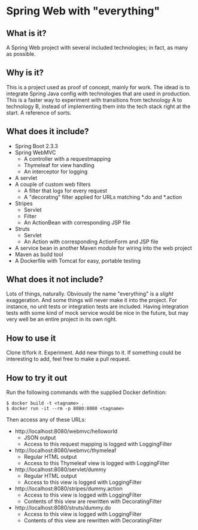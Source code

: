# Spring Web with "everything"

## What is it?
A Spring Web project with several included technologies; in fact, as many as possible.

## Why is it?
This is a project used as proof of concept, mainly for work. The idead is to 
integrate Spring Java config with technologies that are used in production. 
This is a faster way to experiment with transitions from technology A to 
technology B, instead of implementing them into the tech stack right at the 
start. A reference of sorts.

## What does it include?
* Spring Boot 2.3.3
* Spring WebMVC
    * A controller with a requestmapping
    * Thymeleaf for view handling
    * An interceptor for logging
* A servlet
* A couple of custom web filters
    * A filter that logs for every request
    * A "decorating" filter applied for URLs matching *.do and *.action
* Stripes 
    * Servlet
    * Filter
    * An ActionBean with corresponding JSP file
* Struts
    * Servlet
    * An Action with corresponding ActionForm and JSP file
* A service bean in another Maven module for wiring into the web project
* Maven as build tool
* A Dockerfile with Tomcat for easy, portable testing

## What does it not include?
Lots of things, naturally. Obviously the name "everything" is a *slight* exaggeration. 
And some things will never make it into the project. For instance, no unit tests or 
integration tests are included. Having integration tests with some kind of mock 
service would be nice in the future, but may very well be an entire project in its 
own right.

## How to use it
Clone it/fork it. Experiment. Add new things to it. If something could be interesting 
to add, feel free to make a pull request.

## How to try it out
Run the following commands with the supplied Docker definition:
```shell script
$ docker build -t <tagname> .
$ docker run -it --rm -p 8080:8080 <tagname>
```

Then access any of these URLs:
* http://localhost:8080/webmvc/helloworld
    * JSON output
    * Access to this request mapping is logged with LoggingFilter
* http://localhost:8080/webmvc/thymeleaf
    * Regular HTML output
    * Access to this Thymeleaf view is logged with LoggingFilter
* http://localhost:8080/servlet/dummy
    * Regular HTML output
    * Access to this view is logged with LoggingFilter
* http://localhost:8080/stripes/dummy.action
    * Access to this view is logged with LoggingFilter
    * Contents of this view are rewritten with DecoratingFilter 
* http://localhost:8080/struts/dummy.do
    * Access to this view is logged with LoggingFilter
    * Contents of this view are rewritten with DecoratingFilter 
